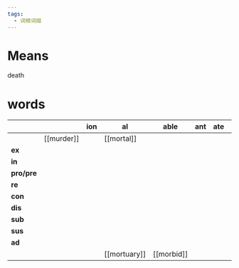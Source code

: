 ```yaml
---
tags:
  - 词根词缀
---
```

# Means
death
# words
|             |            | **ion** | **al**       | **able**   | **ant** | **ate** |               |              |     |
| ----------- | ---------- | ------- | ------------ | ---------- | ------- | ------- | ------------- | ------------ | --- |
|             | [[murder]] |         | [[mortal]]   |            |         |         | [[mortality]] | [[mortify]]  |     |
| **ex**      |            |         |              |            |         |         |               |              |     |
| **in**      |            |         |              |            |         |         |               |              |     |
| **pro/pre** |            |         |              |            |         |         |               |              |     |
| **re**      |            |         |              |            |         |         |               |              |     |
| **con**     |            |         |              |            |         |         |               |              |     |
| **dis**     |            |         |              |            |         |         |               |              |     |
| **sub**     |            |         |              |            |         |         |               |              |     |
| **sus**     |            |         |              |            |         |         |               |              |     |
| **ad**      |            |         |              |            |         |         |               |              |     |
|             |            |         | [[mortuary]] | [[morbid]] |         |         | [[mortgage]]  | [[moribund]] |     |
